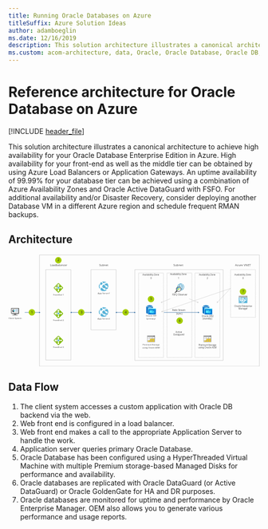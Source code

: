 ```yaml
---
title: Running Oracle Databases on Azure
titleSuffix: Azure Solution Ideas
author: adamboeglin
ms.date: 12/16/2019
description: This solution architecture illustrates a canonical architecture to achieve high availability for your Oracle Database Enterprise Edition in Azure.
ms.custom: acom-architecture, data, Oracle, Oracle Database, Oracle DB, Oracle on Azure, Oracle DB architecture, interactive-diagram, 'https://azure.microsoft.com/solutions/architecture/reference-architecture-for-oracle-database-on-azure/'
---
```

# Reference architecture for Oracle Database on Azure

[!INCLUDE [header_file](../header.md)]

This solution architecture illustrates a canonical architecture to achieve high availability for your Oracle Database Enterprise Edition in Azure. High availability for your front-end as well as the middle tier can be obtained by using Azure Load Balancers or Application Gateways. An uptime availability of 99.99% for your database tier can be achieved using a combination of Azure Availability Zones and Oracle Active DataGuard with FSFO. For additional availability and/or Disaster Recovery, consider deploying another Database VM in a different Azure region and schedule frequent RMAN backups.

## Architecture

<svg class="architecture-diagram" aria-labelledby="reference-architecture-for-oracle-database-on-azure" height="507" viewbox="0 0 1139 507"  xmlns="http://www.w3.org/2000/svg">
    <g transform="translate(-12 -11)" fill="none" fill-rule="evenodd" stroke="none" stroke-width="1">
        <path d="M0 533.821h1159.641V0H0z"/>
        <path stroke="#9F9F9F" stroke-linecap="round" d="M182.286 488.767h113.268V78.906H182.286zM387.21 352.096h113.268V78.906H387.21zM715.186 476.664v.5h-.5"/>
        <path d="M711.663 477.164H604.319" stroke="#9F9F9F" stroke-dasharray="1.008,3.024" stroke-linecap="round"/>
        <path stroke="#9F9F9F" stroke-linecap="round" d="M602.807 477.164h-.5v-.5"/>
        <path d="M602.307 473.673V96.307" stroke="#9F9F9F" stroke-dasharray="0.997,2.991" stroke-linecap="round"/>
        <path stroke="#9F9F9F" stroke-linecap="round" d="M602.307 94.812v-.5h.5"/>
        <path d="M605.831 94.312h107.343" stroke="#9F9F9F" stroke-dasharray="1.008,3.024" stroke-linecap="round"/>
        <path stroke="#9F9F9F" stroke-linecap="round" d="M714.686 94.312h.5v.5"/>
        <path d="M715.186 97.803v377.365" stroke="#9F9F9F" stroke-dasharray="0.997,2.991" stroke-linecap="round"/>
        <path stroke="#9F9F9F" stroke-linecap="round" d="M843.863 476.664v.5h-.5"/>
        <path d="M840.34 477.164H732.996" stroke="#9F9F9F" stroke-dasharray="1.008,3.024" stroke-linecap="round"/>
        <path stroke="#9F9F9F" stroke-linecap="round" d="M731.484 477.164h-.5v-.5"/>
        <path d="M730.984 473.673V96.307" stroke="#9F9F9F" stroke-dasharray="0.997,2.991" stroke-linecap="round"/>
        <path stroke="#9F9F9F" stroke-linecap="round" d="M730.984 94.812v-.5h.5"/>
        <path d="M734.508 94.312h107.344" stroke="#9F9F9F" stroke-dasharray="1.008,3.024" stroke-linecap="round"/>
        <path stroke="#9F9F9F" stroke-linecap="round" d="M843.363 94.312h.5v.5"/>
        <path d="M843.863 97.803V475.17" stroke="#9F9F9F" stroke-dasharray="0.997,2.991" stroke-linecap="round"/>
        <path stroke="#9F9F9F" stroke-linecap="round" d="M970.694 476.664v.5h-.5"/>
        <path d="M967.17 477.164H859.827" stroke="#9F9F9F" stroke-dasharray="1.008,3.024" stroke-linecap="round"/>
        <path stroke="#9F9F9F" stroke-linecap="round" d="M858.314 477.164h-.5v-.5"/>
        <path d="M857.814 473.673V96.307" stroke="#9F9F9F" stroke-dasharray="0.997,2.991" stroke-linecap="round"/>
        <path stroke="#9F9F9F" stroke-linecap="round" d="M857.814 94.812v-.5h.5"/>
        <path d="M861.339 94.312h107.344" stroke="#9F9F9F" stroke-dasharray="1.008,3.024" stroke-linecap="round"/>
        <path stroke="#9F9F9F" stroke-linecap="round" d="M970.194 94.312h.5v.5"/>
        <path d="M970.694 97.803v377.365" stroke="#9F9F9F" stroke-dasharray="0.997,2.991" stroke-linecap="round"/>
        <text fill="#525252" font-family="SegoeUI-Semibold, Segoe UI" font-size="9.745" font-weight="500">
            <tspan x="417.335" y="189.252">A</tspan><tspan letter-spacing="-.005" x="423.878" y="189.252">p</tspan><tspan x="429.745" y="189.252">p Se</tspan><tspan letter-spacing=".391" x="448.779" y="189.252">r</tspan><tspan letter-spacing="-.073" x="453.167" y="189.252">v</tspan><tspan x="457.962" y="189.252">er1</tspan>
        </text>
        <text fill="#525252" font-family="SegoeUI-Semibold, Segoe UI" font-size="9.745" font-weight="500">
            <tspan x="215.595" y="196.249">F</tspan><tspan letter-spacing="-.084" x="220.492" y="196.249">r</tspan><tspan x="223.929" y="196.249">o</tspan><tspan letter-spacing=".006" x="229.749" y="196.249">n</tspan><tspan x="235.441" y="196.249">t</tspan><tspan letter-spacing="-.005" x="238.962" y="196.249">E</tspan><tspan x="244.001" y="196.249">nd 1</tspan>
        </text>
        <text fill="#525252" font-family="SegoeUI-Semibold, Segoe UI" font-size="9.745" font-weight="500">
            <tspan x="214.855" y="312.249">F</tspan><tspan letter-spacing="-.084" x="219.751" y="312.249">r</tspan><tspan x="223.188" y="312.249">o</tspan><tspan letter-spacing=".006" x="229.008" y="312.249">n</tspan><tspan x="234.7" y="312.249">tEnd 2</tspan>
        </text>
        <text fill="#525252" font-family="SegoeUI-Semibold, Segoe UI" font-size="9.745" font-weight="500">
            <tspan x="12.423" y="302.25">Client </tspan><tspan letter-spacing="-.229" x="40.631" y="302.25">S</tspan><tspan x="45.475" y="302.25">ys</tspan><tspan letter-spacing="-.054" x="54.63" y="302.25">t</tspan><tspan x="58.041" y="302.25">em</tspan>
        </text>
        <text fill="#525252" font-family="SegoeUI-Semibold, Segoe UI" font-size="9.745" font-weight="500">
            <tspan x="214.855" y="433.248">F</tspan><tspan letter-spacing="-.084" x="219.751" y="433.248">r</tspan><tspan x="223.188" y="433.248">o</tspan><tspan letter-spacing=".006" x="229.008" y="433.248">n</tspan><tspan x="234.7" y="433.248">tEnd 3</tspan>
        </text>
        <text fill="#525252" font-family="SegoeUI-Semibold, Segoe UI" font-size="9.745" font-weight="500">
            <tspan x="416.594" y="303.985">A</tspan><tspan letter-spacing="-.005" x="423.137" y="303.985">pp</tspan><tspan x="434.871" y="303.985"> Se</tspan><tspan letter-spacing=".392" x="448.033" y="303.985">r</tspan><tspan letter-spacing="-.073" x="452.422" y="303.985">v</tspan><tspan x="457.217" y="303.985">er2</tspan>
        </text>
        <text fill="#525252" font-family="SegoeUI-Semibold, Segoe UI" font-size="9.745" font-weight="500">
            <tspan x="635.671" y="291.988">Oracle SB1</tspan>
        </text>
        <text fill="#525252" font-family="SegoeUI-Semibold, Segoe UI" font-size="9.745" font-weight="500">
            <tspan x="638.165" y="303.682">(prima</tspan><tspan letter-spacing=".392" x="667.145" y="303.682">r</tspan><tspan x="671.534" y="303.682">y)</tspan>
        </text>
        <text fill="#525252" font-family="SegoeUI-Semibold, Segoe UI" font-size="9.745" font-weight="500">
            <tspan x="620.439" y="423.2">P</tspan><tspan letter-spacing="-.085" x="626.135" y="423.2">r</tspan><tspan x="629.571" y="423.2">emium </tspan><tspan letter-spacing="-.277" x="662.923" y="423.2">S</tspan><tspan letter-spacing="-.054" x="667.672" y="423.2">t</tspan><tspan x="671.082" y="423.2">orage</tspan>
        </text>
        <text fill="#525252" font-family="SegoeUI-Semibold, Segoe UI" font-size="9.745" font-weight="500">
            <tspan x="619.464" y="434.895">usin</tspan><tspan letter-spacing="-.005" x="637.584" y="434.895">g</tspan><tspan x="643.452" y="434.895"> Oracle ASM</tspan>
        </text>
        <text fill="#525252" font-family="SegoeUI-Semibold, Segoe UI" font-size="10.234" font-weight="500" letter-spacing="-.274">
            <tspan x="755.148" y="266.944">R</tspan><tspan x="760.976" y="266.944">edo </tspan><tspan letter-spacing="-.292" x="781.504" y="266.944">S</tspan><tspan x="786.489" y="266.944">t</tspan><tspan letter-spacing="-.088" x="790.187" y="266.944">r</tspan><tspan x="793.797" y="266.944">eam</tspan>
        </text>
        <text fill="#525252" font-family="SegoeUI-Semibold, Segoe UI" font-size="10.234" font-weight="500">
            <tspan x="770.418" y="364.977">Acti</tspan><tspan letter-spacing="-.077" x="788.472" y="364.977">v</tspan><tspan x="793.508" y="364.977">e</tspan>
        </text>
        <text fill="#525252" font-family="SegoeUI-Semibold, Segoe UI" font-size="10.234" font-weight="500">
            <tspan x="760.184" y="377.258">Data</tspan><tspan letter-spacing="-.005" x="781.906" y="377.258">g</tspan><tspan x="788.067" y="377.258">ua</tspan><tspan letter-spacing="-.088" x="799.381" y="377.258">r</tspan><tspan x="802.991" y="377.258">d</tspan>
        </text>
        <text fill="#525252" font-family="SegoeUI-Semibold, Segoe UI" font-size="10.234" font-weight="500" letter-spacing="-.115">
            <tspan x="754.309" y="196.155">F</tspan><tspan x="759.217" y="196.155">SFQ O</tspan><tspan letter-spacing="-.005" x="788.215" y="196.155">b</tspan><tspan x="794.376" y="196.155">se</tspan><tspan letter-spacing=".41" x="804.226" y="196.155">r</tspan><tspan letter-spacing="-.077" x="808.834" y="196.155">v</tspan><tspan x="813.869" y="196.155">er</tspan>
        </text>
        <text fill="#525252" font-family="SegoeUI-Semibold, Segoe UI" font-size="10.234" font-weight="500">
            <tspan x="888.355" y="293.573">Oracle DB2</tspan>
        </text>
        <text fill="#525252" font-family="SegoeUI-Semibold, Segoe UI" font-size="10.234" font-weight="500">
            <tspan x="892.377" y="305.854">(stan</tspan><tspan letter-spacing="-.005" x="915.199" y="305.854">db</tspan><tspan x="927.522" y="305.854">y)</tspan>
        </text>
        <text fill="#525252" font-family="SegoeUI-Semibold, Segoe UI" font-size="10.234" font-weight="500">
            <tspan x="1036.126" y="247.806">Oracle En</tspan><tspan letter-spacing="-.056" x="1079.995" y="247.806">t</tspan><tspan x="1083.577" y="247.806">er</tspan><tspan letter-spacing="-.005" x="1092.802" y="247.806">p</tspan><tspan x="1098.963" y="247.806">rise</tspan>
        </text>
        <text fill="#525252" font-family="SegoeUI-Semibold, Segoe UI" font-size="10.234" font-weight="500">
            <tspan x="1054.977" y="260.087">Mana</tspan><tspan letter-spacing="-.005" x="1081.092" y="260.087">g</tspan><tspan x="1087.253" y="260.087">er</tspan>
        </text>
        <text fill="#525252" font-family="SegoeUI-Semibold, Segoe UI" font-size="10.234" font-weight="500">
            <tspan x="874.028" y="424.324">P</tspan><tspan letter-spacing="-.089" x="880.009" y="424.324">r</tspan><tspan x="883.618" y="424.324">emium </tspan><tspan letter-spacing="-.29" x="918.643" y="424.324">S</tspan><tspan letter-spacing="-.056" x="923.63" y="424.324">t</tspan><tspan x="927.212" y="424.324">ora</tspan><tspan letter-spacing="-.005" x="942.453" y="424.324">g</tspan><tspan x="948.614" y="424.324">e</tspan>
        </text>
        <text fill="#525252" font-family="SegoeUI-Semibold, Segoe UI" font-size="10.234" font-weight="500">
            <tspan x="873.004" y="436.605">usin</tspan><tspan letter-spacing="-.005" x="892.033" y="436.605">g</tspan><tspan x="898.195" y="436.605"> Oracle ASM</tspan>
        </text>
        <text fill="#525252" font-family="SegoeUI-Semibold, Segoe UI" font-size="10.234" font-weight="500">
            <tspan x="773.017" y="283.206">(sync)</tspan>
        </text>
        <text fill="#525252" font-family="SegoeUI-Semibold, Segoe UI" font-size="10.234" font-weight="500" letter-spacing="-.216">
            <tspan x="620.191" y="105.808">A</tspan><tspan letter-spacing="-.167" x="626.627" y="105.808">v</tspan><tspan x="631.482" y="105.808">aila</tspan><tspan letter-spacing="-.005" x="647.513" y="105.808">b</tspan><tspan x="653.674" y="105.808">ility Zone</tspan>
        </text>
        <text fill="#525252" font-family="SegoeUI-Semibold, Segoe UI" font-size="12.428" font-weight="500">
            <tspan x="423.919" y="62.433">S</tspan><tspan letter-spacing=".007" x="430.685" y="62.433">u</tspan><tspan letter-spacing="-.006" x="437.944" y="62.433">b</tspan><tspan x="445.426" y="62.433">net</tspan>
        </text>
        <text fill="#525252" font-family="SegoeUI-Semibold, Segoe UI" font-size="12.428" font-weight="500">
            <tspan x="201.33" y="62.433">L</tspan><tspan letter-spacing="-.144" x="207.405" y="62.433">o</tspan><tspan x="214.536" y="62.433">a</tspan><tspan letter-spacing="-.006" x="221.023" y="62.433">d</tspan><tspan letter-spacing="-.152" x="228.505" y="62.433">b</tspan><tspan x="235.696" y="62.433">alancer</tspan>
        </text>
        <text fill="#525252" font-family="SegoeUI-Semibold, Segoe UI" font-size="10.234" font-weight="500">
            <tspan x="655.906" y="121.608">0</tspan>
        </text>
        <text fill="#525252" font-family="SegoeUI-Semibold, Segoe UI" font-size="10.234" font-weight="500" letter-spacing="-.216">
            <tspan x="1037.157" y="105.807">A</tspan><tspan letter-spacing="-.167" x="1043.592" y="105.807">v</tspan><tspan x="1048.448" y="105.807">aila</tspan><tspan letter-spacing="-.005" x="1064.478" y="105.807">b</tspan><tspan x="1070.64" y="105.807">ility Zone</tspan>
        </text>
        <text fill="#525252" font-family="SegoeUI-Semibold, Segoe UI" font-size="10.234" font-weight="500">
            <tspan x="1072.884" y="121.608">0</tspan>
        </text>
        <text fill="#525252" font-family="SegoeUI-Semibold, Segoe UI" font-size="10.234" font-weight="500" letter-spacing="-.216">
            <tspan x="745.107" y="104.63">A</tspan><tspan letter-spacing="-.167" x="751.542" y="104.63">v</tspan><tspan x="756.397" y="104.63">aila</tspan><tspan letter-spacing="-.005" x="772.428" y="104.63">b</tspan><tspan x="778.589" y="104.63">ility Zone</tspan>
        </text>
        <text fill="#525252" font-family="SegoeUI-Semibold, Segoe UI" font-size="13.313" font-weight="500">
            <tspan x="760.044" y="61.877">Subnet</tspan>
        </text>
        <text fill="#525252" font-family="SegoeUI-Semibold, Segoe UI" font-size="13.313" font-weight="500">
            <tspan x="1039.983" y="61.877">Azu</tspan><tspan letter-spacing="-.114" x="1062.871" y="61.877">r</tspan><tspan x="1067.567" y="61.877">e VN</tspan><tspan letter-spacing=".06" x="1097.054" y="61.877">E</tspan><tspan x="1104.07" y="61.877">T</tspan>
        </text>
        <text fill="#525252" font-family="SegoeUI-Semibold, Segoe UI" font-size="10.234" font-weight="500">
            <tspan x="780.783" y="121.608">1</tspan>
        </text>
        <text fill="#525252" font-family="SegoeUI-Semibold, Segoe UI" font-size="10.234" font-weight="500" letter-spacing="-.216">
            <tspan x="875.684" y="105.807">A</tspan><tspan letter-spacing="-.167" x="882.119" y="105.807">v</tspan><tspan x="886.975" y="105.807">aila</tspan><tspan letter-spacing="-.005" x="903.005" y="105.807">b</tspan><tspan x="909.167" y="105.807">ility Zone</tspan>
        </text>
        <text fill="#525252" font-family="SegoeUI-Semibold, Segoe UI" font-size="10.234" font-weight="500">
            <tspan x="911.411" y="121.608">2</tspan>
        </text>
        <path d="M443.942 176.213c11.863 0 21.481-9.712 21.481-21.69 0-11.982-9.618-21.693-21.48-21.693-11.865 0-21.482 9.711-21.482 21.692 0 11.98 9.617 21.691 21.481 21.691" fill="#FFF"/>
        <path d="M429.83 148.73c1.159-.421 2.422-.526 3.58-.21.21-.316.527-.527.737-.843 2-2.105 4.107-3.896 6.002-5.16-2.316-2.421-4.317-4.843-5.791-7.37-1.263.632-2.527 1.368-3.685 2.21-.843.738-1.58 1.37-2.317 2.212-.316 1.685-.421 5.055 1.474 9.16M443.202 140.622c5.897-3.159 11.055-3.159 14.425-2.737-3.896-3.265-8.844-4.95-13.793-4.95-2.212 0-4.423.316-6.635 1.053a189.443 189.443 0 006.002 6.634M426.882 158.838c-1.79-2.422-1.79-5.58 0-7.897-1.474-3.58-1.369-6.529-.842-8.634-4.95 7.265-5.16 17.057.105 24.534.105-2.21.421-4.738 1.263-7.477-.21-.104-.316-.315-.526-.526M447.203 144.728c2.527 2.527 4.95 4.844 7.16 6.739 2.001-1.158 4.528-.632 6.002 1.158 1.053 1.37 1.16 3.054.632 4.423 1.685 1.369 2.843 2.21 3.685 2.843 1.685-6.212.527-13.162-3.685-18.638-.105-.105-.21-.21-.21-.315-.422.105-5.897-.316-13.584 3.79M459.523 159.258c-2 1.58-4.949 1.16-6.529-.842-1.053-1.474-1.158-3.264-.526-4.844-2.738-2.106-5.58-4.528-8.319-6.95l-.21-.21.21.21c-1.79 1.158-3.685 2.74-5.686 4.53l-.737.736c1.053 2.105.948 4.633-.316 6.528.422.316.737.632 1.158.947 2.001 1.581 4.002 2.844 5.792 3.897 1.895-1.158 4.317-.843 5.686.947.421.527.632 1.158.737 1.685 5.37 1.58 9.266 1.053 10.635.737 1.053-1.474 1.79-3.054 2.422-4.738-.842-.527-2.21-1.474-4.317-2.948.21.105.105.211 0 .315M449.522 170.315c-1.896 1.475-4.528 1.053-6.002-.842-.632-.948-.948-2.001-.842-3.054-2.106-1.053-4.212-2.317-6.318-4.001-.632-.527-1.159-.948-1.79-1.474-.948.42-2 .526-3.054.526-1.474 3.896-1.685 7.477-1.474 9.793 3.896 3.264 8.845 4.948 13.794 4.948 4.633 0 9.161-1.473 13.057-4.421l1.895-1.58c-2.21 0-5.054-.105-8.318-.842-.21.21-.527.632-.948.947" fill="#59B3D8"/>
        <path d="M443.942 292.9c11.863 0 21.481-9.711 21.481-21.69 0-11.981-9.618-21.692-21.48-21.692-11.865 0-21.482 9.71-21.482 21.692 0 11.979 9.617 21.69 21.481 21.69" fill="#FFF"/>
        <path d="M429.83 265.417c1.159-.42 2.422-.526 3.58-.21.21-.316.527-.527.737-.843 2-2.106 4.107-3.896 6.002-5.16-2.316-2.422-4.317-4.844-5.791-7.37-1.263.632-2.527 1.368-3.685 2.211-.843.737-1.58 1.37-2.317 2.211-.316 1.685-.421 5.055 1.474 9.161M443.202 257.31c5.897-3.16 11.055-3.16 14.425-2.738-3.896-3.264-8.844-4.95-13.793-4.95-2.212 0-4.423.317-6.635 1.054a189.443 189.443 0 006.002 6.634M426.882 275.526c-1.79-2.422-1.79-5.58 0-7.897-1.474-3.581-1.369-6.53-.842-8.634-4.95 7.265-5.16 17.057.105 24.534.105-2.211.421-4.738 1.263-7.477-.21-.104-.316-.315-.526-.526M447.203 261.415c2.527 2.527 4.95 4.844 7.16 6.74 2.001-1.159 4.528-.633 6.002 1.157 1.053 1.37 1.16 3.054.632 4.423 1.685 1.37 2.843 2.211 3.685 2.843 1.685-6.212.527-13.162-3.685-18.638-.105-.105-.21-.21-.21-.315-.422.104-5.897-.316-13.584 3.79M459.523 275.946c-2 1.58-4.949 1.158-6.529-.842-1.053-1.474-1.158-3.264-.526-4.844-2.738-2.106-5.58-4.528-8.319-6.95l-.21-.21.21.21c-1.79 1.158-3.685 2.739-5.686 4.529l-.737.737c1.053 2.105.948 4.633-.316 6.528.422.316.737.632 1.158.947 2.001 1.58 4.002 2.843 5.792 3.897 1.895-1.158 4.317-.843 5.686.947.421.527.632 1.158.737 1.685 5.37 1.58 9.266 1.053 10.635.737 1.053-1.474 1.79-3.054 2.422-4.738-.842-.527-2.21-1.475-4.317-2.948.21.105.105.21 0 .315M449.522 287.002c-1.896 1.475-4.528 1.053-6.002-.842-.632-.948-.948-2-.842-3.054-2.106-1.053-4.212-2.317-6.318-4-.632-.528-1.159-.949-1.79-1.475-.948.421-2 .526-3.054.526-1.474 3.896-1.685 7.476-1.474 9.793 3.896 3.264 8.845 4.948 13.794 4.948 4.633 0 9.161-1.473 13.057-4.42l1.895-1.58c-2.21 0-5.054-.107-8.318-.843-.21.21-.527.632-.948.947" fill="#59B3D8"/>
        <path d="M643.108 407.809h32.062c.71 0 1.35-.498 1.35-1.351v-23.531l-33.625-.568.213 25.45z" fill="#A0A1A2"/>
        <path d="M643.676 397.999h8.957v-5.403h-8.957v5.403zm10.663-7.322v-5.403h8.957v1.564l3.626-3.91h-25.948v23.531c0 .711.711 1.351 1.351 1.351h1.493l2.345-2.56h-2.487v-5.402h7.535l3.128-3.342v-3.91h3.626l1.777-1.919h-5.403z" fill="#BABBBC"/>
        <path d="M675.167 377.525h-4.408l-5.047 5.402h10.806v-4.051c0-.711-.498-1.351-1.35-1.351" fill="#7A7A7A"/>
        <path d="M671.97 377.525h-29.646c-.639 0-1.35.64-1.35 1.35v4.052h25.948l5.047-5.402z" fill="#9E9E9E"/>
        <path d="M640.974 406.46c0 .71.498 1.35 1.35 1.35-.64 0-1.35-.64-1.35-1.35" fill="#A0A1A2"/>
        <path d="M642.324 377.525c-.852 0-1.35.64-1.35 1.35 0-.71.71-1.35 1.35-1.35" fill="#7A7A7A"/>
        <path fill="#FFF" d="M663.297 390.677v-3.839l-3.555 3.84zM654.339 385.273v5.403h5.403l3.554-3.84v-1.563z"/>
        <path fill="#FCD116" d="M654.339 398h8.957v-5.403h-5.332l-3.625 3.91z"/>
        <path fill="#FADC6A" d="M654.339 396.507l3.625-3.91h-3.625z"/>
        <path fill="#FFF" d="M643.675 398h8.958v-5.403h-8.958z"/>
        <path fill="#FCD116" d="M652.632 405.25v-5.402h-1.422l-5.047 5.402z"/>
        <path fill="#FADC6A" d="M643.676 405.25h2.488l5.048-5.402h-7.536z"/>
        <path fill="#FCD116" d="M665.001 397.998h8.958v-5.403h-8.958z"/>
        <path fill="#FFF" d="M665.001 390.677h8.958v-5.402h-8.958zM643.675 398h8.958v-5.403h-8.958z"/>
        <path fill="#FCD116" d="M654.339 405.25h8.957v-5.402h-8.957zM665.001 405.25h8.958v-5.402h-8.958z"/>
        <path fill="#FFF" d="M643.675 390.676h8.958v-5.403h-8.958z"/>
        <path d="M898.615 407.809h32.062c.71 0 1.35-.498 1.35-1.351v-23.531l-33.625-.568.213 25.45z" fill="#A0A1A2"/>
        <path d="M899.182 397.999h8.957v-5.403h-8.957v5.403zm10.664-7.322v-5.403h8.958v1.564l3.625-3.91h-25.948v23.531c0 .711.711 1.351 1.351 1.351h1.493l2.346-2.56h-2.489v-5.402h7.536l3.128-3.342v-3.91h3.625l1.778-1.919h-5.403z" fill="#BABBBC"/>
        <path d="M930.675 377.525h-4.408l-5.047 5.402h10.806v-4.051c0-.711-.498-1.351-1.351-1.351" fill="#7A7A7A"/>
        <path d="M927.476 377.525h-29.645c-.639 0-1.35.64-1.35 1.35v4.052h25.947l5.048-5.402z" fill="#9E9E9E"/>
        <path d="M896.481 406.46c0 .71.497 1.35 1.351 1.35-.64 0-1.35-.64-1.35-1.35" fill="#A0A1A2"/>
        <path d="M897.832 377.525c-.854 0-1.351.64-1.351 1.35 0-.71.71-1.35 1.35-1.35" fill="#7A7A7A"/>
        <path fill="#FFF" d="M918.803 390.677v-3.839l-3.554 3.84zM909.846 385.273v5.403h5.403l3.553-3.84v-1.563z"/>
        <path fill="#FCD116" d="M909.846 398h8.957v-5.403h-5.332l-3.625 3.91z"/>
        <path fill="#FADC6A" d="M909.846 396.507l3.625-3.91h-3.625z"/>
        <path fill="#FFF" d="M899.182 398h8.958v-5.403h-8.958z"/>
        <path fill="#FCD116" d="M908.14 405.25v-5.402h-1.423l-5.048 5.402z"/>
        <path fill="#FADC6A" d="M899.182 405.25h2.488l5.048-5.402h-7.536z"/>
        <path fill="#FCD116" d="M920.509 397.998h8.957v-5.403h-8.957z"/>
        <path fill="#FFF" d="M920.509 390.677h8.957v-5.402h-8.957zM899.182 398h8.958v-5.403h-8.958z"/>
        <path fill="#FCD116" d="M909.846 405.25h8.957v-5.402h-8.957zM920.509 405.25h8.957v-5.402h-8.957z"/>
        <path fill="#FFF" d="M899.182 390.676h8.958v-5.403h-8.958z"/>
        <path d="M1059.406 230.955h34.371c.863 0 1.569-.714 1.569-1.585v-24.568h-11.99l-23.95 26.153z" fill="#59B4D9"/>
        <path d="M1056.11 204.802V229.37c0 .871.705 1.585 1.568 1.585h1.727l23.951-26.153h-27.247z" fill="#59B4D9"/>
        <path d="M1056.11 204.802V229.37c0 .871.705 1.585 1.568 1.585h1.727l23.951-26.153h-27.247z" fill="#7DC3DF"/>
        <path fill="#A0A1A2" d="M1083.573 204.565h-27.464v.238h27.247z"/>
        <path d="M1090.636 200.125c0-.95-.707-1.664-1.648-1.664-.942 0-1.649.713-1.649 1.664v16.723h-3.216c-.313-1.903-1.256-3.726-2.668-5.232-1.883-1.9-4.316-2.93-6.985-2.93a9.812 9.812 0 00-6.983 2.93c-.628.635-.628 1.665 0 2.378.627.634 1.647.634 2.353 0 1.257-1.267 2.904-1.902 4.63-1.902 1.727 0 3.375.714 4.63 1.902 2.59 2.615 2.59 6.816 0 9.352-1.255 1.268-2.902 1.902-4.63 1.902-1.726 0-3.373-.713-4.63-1.902-.627-.634-1.646-.634-2.352 0-.629.633-.629 1.665 0 2.378 1.881 1.902 4.314 2.932 6.982 2.932 2.59 0 5.101-1.03 6.985-2.932 1.57-1.585 2.433-3.488 2.745-5.548h4.788c.941 0 1.648-.713 1.648-1.664v-18.387z" fill="#FFF"/>
        <path d="M1074.471 214.55c-1.569 0-2.903.95-3.53 2.298h-6.828v-16.723c0-.95-.706-1.664-1.648-1.664-.863 0-1.569.792-1.569 1.664v18.387c0 .951.706 1.664 1.647 1.664h8.475c.628 1.348 1.962 2.3 3.531 2.3 2.197 0 3.924-1.745 3.924-3.964-.078-2.22-1.883-3.963-4.002-3.963" fill="#FFF"/>
        <path d="M1093.774 197.194h-3.452l-6.967 7.608h11.988v-6.023a1.58 1.58 0 00-1.569-1.585" fill="#A0A1A2"/>
        <path d="M1057.678 197.194c-.863 0-1.569.713-1.569 1.585v6.023h27.248l6.967-7.608h-32.646z" fill="#B3B4B5"/>
        <path d="M907.503 253.484v-8.946h-15.031v29.619c0 2.056 3.102 3.869 7.697 4.836v-25.51h7.334z" fill="#0072C6"/>
        <path fill="#2D88CB" d="M907.745 244.537h-.242v8.946h15.555v-8.946z"/>
        <path d="M923.057 244.536c0 3.023-6.85 5.563-15.272 5.563-8.423 0-15.314-2.418-15.314-5.563 0-3.022 6.851-5.561 15.273-5.561s15.313 2.54 15.313 5.561" fill="#FFF"/>
        <path d="M919.956 244.294c0 1.975-5.48 3.627-12.17 3.627-6.69 0-12.17-1.652-12.17-3.627 0-2.056 5.48-3.708 12.17-3.708 6.69 0 12.17 1.652 12.17 3.708" fill="#0072C6"/>
        <path d="M917.415 246.51c1.652-.645 2.538-1.41 2.538-2.216 0-2.055-5.48-3.708-12.17-3.708-6.69 0-12.21 1.653-12.21 3.708 0 .806.967 1.653 2.539 2.216 2.216-.887 5.722-1.41 9.63-1.41 3.95-.04 7.456.523 9.673 1.41" fill="#2D88CB"/>
        <path fill="#0078D4" d="M901.542 282.133h34.495v-26.557h-34.495z"/>
        <path fill="#50E6FF" d="M901.542 258.441h34.495v-3.587h-34.495zM922.816 266.055v-2.539H906.98v11.445h6.286l3.87 3.99c.08.08.282 0 .241-.162l-.524-3.869h1.975a6.141 6.141 0 01-.766-2.941c.04-2.902 2.055-5.32 4.755-5.924"/>
        <path d="M925.356 267.062v-.443c-.322-.081-.726-.081-1.128-.081-3.022 0-5.56 2.459-5.56 5.56a5.522 5.522 0 005.56 5.563c.564 0 1.168-.081 1.692-.283l-2.82-2.74.806-1.491h1.49c.564 0 1.048-.483 1.048-1.048 0-.564-.484-1.048-1.048-1.048h-4.674l2.418-2.66v1.21h2.216a2.485 2.485 0 012.498 2.498 2.51 2.51 0 01-2.498 2.498l2.015 1.975a5.494 5.494 0 002.297-4.473 5.448 5.448 0 00-1.652-3.91h-1.693c-.524-.12-.967-.563-.967-1.127" fill="#50E6FF"/>
        <path d="M926.722 267.103c-.16 0-.24-.04-.28-.161-.042-.041-.042-.081-.042-.202 0-.201.162-.323.322-.323.202 0 .322.162.322.323 0 .16-.12.323-.322.363zm4.192-5.642l-2.942 2.942h-1.53a.534.534 0 00-.525.523v2.056c0 .282.242.523.524.523h2.015a.532.532 0 00.524-.523v-1.975h.322l.483-.483v-.565l.163-.161h.563l.322-.322v-.644l.444-.444h.402v-.968h-.765v.04z" fill="#50E6FF"/>
        <path d="M926.722 267.103c-.04-.04-.2-.08-.281-.161.04.08.12.16.281.16" fill="#50E6FF"/>
        <path d="M651.995 253.484v-8.946h-15.03v29.619c0 2.056 3.102 3.869 7.696 4.836v-25.51h7.334z" fill="#0072C6"/>
        <path fill="#2D88CB" d="M652.238 244.537h-.242v8.946h15.555v-8.946z"/>
        <path d="M667.55 244.536c0 3.023-6.85 5.563-15.272 5.563s-15.313-2.418-15.313-5.563c0-3.022 6.85-5.561 15.273-5.561 8.422 0 15.313 2.54 15.313 5.561" fill="#FFF"/>
        <path d="M664.449 244.294c0 1.975-5.48 3.627-12.17 3.627-6.689 0-12.17-1.652-12.17-3.627 0-2.056 5.481-3.708 12.17-3.708 6.69 0 12.17 1.652 12.17 3.708" fill="#0072C6"/>
        <path d="M661.908 246.51c1.651-.645 2.538-1.41 2.538-2.216 0-2.055-5.48-3.708-12.17-3.708-6.69 0-12.21 1.653-12.21 3.708 0 .806.966 1.653 2.538 2.216 2.217-.887 5.722-1.41 9.632-1.41 3.95-.04 7.456.523 9.672 1.41" fill="#2D88CB"/>
        <path fill="#0078D4" d="M646.035 282.133h34.495v-26.557h-34.495z"/>
        <path fill="#50E6FF" d="M646.035 258.441h34.495v-3.587h-34.495zM667.31 266.055v-2.539h-15.838v11.445h6.286l3.87 3.99c.08.08.281 0 .241-.162l-.524-3.869h1.974a6.152 6.152 0 01-.765-2.941c.04-2.902 2.055-5.32 4.755-5.924"/>
        <path d="M669.849 267.062v-.443c-.322-.081-.725-.081-1.128-.081-3.022 0-5.561 2.459-5.561 5.56a5.522 5.522 0 005.56 5.563c.565 0 1.17-.081 1.693-.283l-2.82-2.74.805-1.491h1.492c.563 0 1.047-.483 1.047-1.048 0-.564-.484-1.048-1.047-1.048h-4.675l2.418-2.66v1.21h2.216a2.485 2.485 0 012.499 2.498 2.51 2.51 0 01-2.5 2.498l2.016 1.975a5.494 5.494 0 002.297-4.473 5.448 5.448 0 00-1.652-3.91h-1.693c-.524-.12-.967-.563-.967-1.127" fill="#50E6FF"/>
        <path d="M671.216 267.103c-.161 0-.242-.04-.282-.161-.04-.041-.04-.081-.04-.202 0-.201.16-.323.322-.323.202 0 .322.162.322.323 0 .16-.12.323-.322.363zm4.19-5.642l-2.94 2.942h-1.532a.534.534 0 00-.524.523v2.056c0 .282.242.523.524.523h2.015a.533.533 0 00.524-.523v-1.975h.322l.484-.483v-.565l.16-.161h.565l.322-.322v-.644l.444-.444h.403v-.968h-.766v.04z" fill="#50E6FF"/>
        <path d="M671.215 267.103c-.04-.04-.2-.08-.282-.161.04.08.121.16.282.16" fill="#50E6FF"/>
        <path d="M793.298 142.97a14.606 14.606 0 00-14.577 14.228 11.133 11.133 0 0116.165 8.105 11.144 11.144 0 01-1.09 6.833 14.59 14.59 0 009.743-24.991 14.581 14.581 0 00-10.241-4.176" fill="#FFF"/>
        <path d="M794.135 172.766c3.174-2.782 6.559-7.194 6.559-15.191 0-7.998-3.331-12.584-6.59-15.211l-1.32 1.297c3.049 2.458 5.87 5.849 5.87 13.915 0 8.096-2.916 11.325-5.898 13.935l1.379 1.255z" fill="#3898C5"/>
        <path fill="#3898C5" d="M779.661 158.482h27.444v-1.829h-27.444zM793.385 150.728c-4.501 0-8.566-1.256-10.993-3.126l-1.098 1.098c2.707 2.174 7.108 3.595 12.09 3.595 4.984 0 9.386-1.421 12.092-3.596l-1.098-1.097c-2.426 1.87-6.491 3.126-10.993 3.126"/>
        <path d="M775.183 172.313l-8.637 8.636a2.44 2.44 0 003.451 3.451l8.641-8.631-3.455-3.456z" fill="#7A7B7B"/>
        <path d="M771.795 175.702a12.106 12.106 0 003.454 3.454l2.259-2.26-3.455-3.45-2.258 2.256z" fill="#1D1D1D"/>
        <path d="M783.645 174.753a7.772 7.772 0 007.772-7.773 7.772 7.772 0 10-15.544 0 7.772 7.772 0 007.772 7.773" fill="#FFF"/>
        <path d="M783.885 176.567a9.5 9.5 0 100-19 9.5 9.5 0 000 19" fill="#FFF"/>
        <path d="M788.135 156.768c.186-7.484 2.908-10.734 5.85-13.107l-1.32-1.297c-3.057 2.466-6.18 6.663-6.551 13.783.693.142 1.369.35 2.02.62M794.201 162.866c.207.514.376 1.043.505 1.582 3.967.219 7.483 1.394 9.675 3.079l1.096-1.097c-2.556-2.055-6.632-3.42-11.276-3.564" fill="#3898C5"/>
        <path d="M793.386 142.106a15.483 15.483 0 00-10.925 4.533 15.487 15.487 0 00-4.534 10.927c0 .03.005.062.005.095a11.013 11.013 0 011.983-.995 13.507 13.507 0 0126.678-1.957 13.498 13.498 0 01-.56 7.605 13.5 13.5 0 01-11.748 8.724c-.264.69-.596 1.353-.993 1.978.032 0 .063.005.094.005a15.46 15.46 0 100-30.92v.005z" fill="#3898C5"/>
        <path fill="#7FBA00" d="M782.66 172.248l-1.786-5.275-1.371 2.705h-2.53v-1.356h1.677l2.476-4.876 1.524 4.504 2.181-6.51 1.786 5.264 1.669-3.183h2.505v1.372h-1.721l-2.709 5.338-1.526-4.498z"/>
        <path d="M777.4 170.08c0-5.615 3.912-9.5 9.5-9.5a9.44 9.44 0 014.76 1.29 9.488 9.488 0 00-11.272-4.236 9.488 9.488 0 00-6.36 10.225 9.467 9.467 0 001.516 4.034 9.485 9.485 0 003.143 2.948 9.444 9.444 0 01-1.287-4.762" fill="#3898C5"/>
        <path d="M783.886 175.963a8.897 8.897 0 01-8.725-10.63 8.897 8.897 0 0117.621 1.733 8.896 8.896 0 01-8.896 8.895v.002zm0-20.902a12.001 12.001 0 00-11.774 14.346 12.002 12.002 0 0016.368 8.75 11.997 11.997 0 005.387-4.422 12.008 12.008 0 00-1.492-15.159 12.007 12.007 0 00-8.49-3.515z" fill="#7A7B7B"/>
        <path fill="#EBEBEB" d="M26.191 277.002h31.382v-22.419H26.191z"/>
        <path d="M47.42 279.248H37.61c1.179 4.194-.404 4.796-7.34 4.796v2.195h23.585v-2.195c-6.936 0-7.617-.6-6.436-4.796" fill="#7A7A7A"/>
        <path d="M57.922 252.685h.015H25.99h31.932z" fill="#707070"/>
        <path d="M57.942 252.686l-3.282 2.796h2.623v20.97h-27.25l-3.285 2.797H57.92c1.083 0 2.18-.966 2.18-2.051v-22.444c0-1.088-1.082-2.054-2.158-2.068" fill="#3E3E3E"/>
        <path d="M24.029 277.199v-22.443V277.2c0 1.086.875 2.053 1.959 2.053h.76v-.001h-.76c-1.084 0-1.96-.967-1.96-2.052" fill="#FFF"/>
        <path d="M26.762 276.452v-20.97H54.66l3.283-2.797H25.988c-.466 0-.889.188-1.226.48a2.131 2.131 0 00-.733 1.59v22.442c0 1.086.875 2.053 1.96 2.053h.758l3.285-2.798h-3.27z" fill="#707070"/>
        <path fill="#9FA0A1" d="M30.274 286.24h23.584v-2.197H30.274z"/>
        <path d="M42.577 254.206a.515.515 0 01-.512.517.513.513 0 01-.511-.517.512.512 0 111.023 0" fill="#B7D332"/>
        <path fill="#0078D4" d="M44.027 261.703h10.687v-.728H44.027zM44.027 265.72h10.687v-.728H44.027zM44.027 269.738h10.687v-.728H44.027z"/>
        <path d="M29.241 265.325c0 3.329 2.677 6.026 5.98 6.026a5.92 5.92 0 003.733-1.322l-3.733-4.704h-5.98z" fill="#3C3C41"/>
        <path d="M35.22 265.325l3.733-4.702a5.92 5.92 0 00-3.733-1.323c-3.302 0-5.979 2.697-5.979 6.025h5.98z" fill="#75757A"/>
        <path d="M38.946 260.622l-3.733 4.703v.001l3.733 4.703a6.03 6.03 0 002.246-4.704 6.03 6.03 0 00-2.246-4.703" fill="#50E6FF"/>
        <path d="M238.921 182.52a3.836 3.836 0 01-2.734-1.132l-17.093-17.092a3.89 3.89 0 01-1.132-2.734c0-1.018.412-2.014 1.132-2.732l17.093-17.092a3.835 3.835 0 012.734-1.134c1.032 0 2.003.402 2.733 1.134l17.091 17.092a3.824 3.824 0 011.133 2.732 3.833 3.833 0 01-1.134 2.736l-17.09 17.09a3.836 3.836 0 01-2.733 1.133" fill="#7FBA00"/>
        <path d="M234.512 161.278a4.413 4.413 0 014.409-4.407c.447 0 .87.087 1.278.21l6.777-10.022-5.321-5.321a3.84 3.84 0 00-2.733-1.134 3.836 3.836 0 00-2.733 1.134l-17.094 17.092a3.885 3.885 0 00-1.133 2.732c0 .354.067.698.16 1.036.066.233.151.457.26.675.184.373.415.726.713 1.024l9.678 9.677 6.727-9.948a4.366 4.366 0 01-.988-2.748" fill="#9EC84B"/>
        <path d="M256.2 161.278l-5.544-5.543v3.914l-5.882-.006a6.104 6.104 0 00-4.179-4.208v-5.608h3.869l-5.544-5.544-5.543 5.544h3.865v5.607a6.106 6.106 0 00-4.175 4.198l-5.885-.004v-3.871l-5.543 5.543 5.543 5.543v-3.914l5.888.006a6.097 6.097 0 004.173 4.188v3.886c-.838.61-2.12 1.894-2.12 3.387 0 2.08 1.704 3.773 3.785 3.773a3.785 3.785 0 003.78-3.773c0-1.476-1.254-2.744-2.093-3.364v-3.91a6.102 6.102 0 004.172-4.176l5.888.005v3.87l5.544-5.543z" fill="#FFF"/>
        <path d="M238.918 156.87a4.414 4.414 0 00-4.408 4.407 4.413 4.413 0 004.408 4.409 4.412 4.412 0 004.408-4.409 4.412 4.412 0 00-4.408-4.406" fill="#59B4D9"/>
        <path d="M234.51 161.278c0 1.044.38 1.99.989 2.747l4.698-6.943a4.37 4.37 0 00-1.278-.211 4.413 4.413 0 00-4.408 4.407" fill="#59B4D9"/>
        <path d="M234.51 161.278c0 1.044.38 1.99.989 2.747l4.698-6.943a4.37 4.37 0 00-1.278-.211 4.413 4.413 0 00-4.408 4.407" fill="#83C6DF"/>
        <path d="M238.921 299.116a3.836 3.836 0 01-2.734-1.133l-17.093-17.092a3.888 3.888 0 01-1.132-2.734c0-1.018.412-2.013 1.132-2.732l17.093-17.092a3.839 3.839 0 012.734-1.134c1.032 0 2.003.403 2.733 1.134l17.091 17.092a3.824 3.824 0 011.133 2.732 3.833 3.833 0 01-1.134 2.736l-17.09 17.09a3.836 3.836 0 01-2.733 1.133" fill="#7FBA00"/>
        <path d="M234.512 277.872a4.413 4.413 0 014.409-4.407c.447 0 .87.087 1.278.211l6.777-10.023-5.321-5.32a3.84 3.84 0 00-2.733-1.135 3.836 3.836 0 00-2.733 1.134l-17.094 17.092a3.885 3.885 0 00-1.133 2.732c0 .354.067.7.16 1.036.066.233.151.457.26.675.184.374.415.726.713 1.024l9.678 9.677 6.727-9.948a4.366 4.366 0 01-.988-2.748" fill="#9EC84B"/>
        <path d="M256.2 277.872l-5.544-5.543v3.914l-5.882-.006a6.104 6.104 0 00-4.179-4.208v-5.608h3.869l-5.544-5.544-5.543 5.544h3.865v5.607a6.106 6.106 0 00-4.175 4.198l-5.885-.004v-3.87l-5.543 5.542 5.543 5.543v-3.913l5.888.005a6.097 6.097 0 004.173 4.188v3.886c-.838.611-2.12 1.894-2.12 3.387 0 2.08 1.704 3.773 3.785 3.773a3.785 3.785 0 003.78-3.773c0-1.476-1.254-2.744-2.093-3.364v-3.909a6.102 6.102 0 004.172-4.177l5.888.005v3.871l5.544-5.544z" fill="#FFF"/>
        <path d="M238.918 273.465a4.414 4.414 0 00-4.408 4.407 4.413 4.413 0 004.408 4.408 4.412 4.412 0 004.408-4.408 4.412 4.412 0 00-4.408-4.407" fill="#59B4D9"/>
        <path d="M234.51 277.872c0 1.044.38 1.991.989 2.747l4.698-6.943a4.37 4.37 0 00-1.278-.21 4.413 4.413 0 00-4.408 4.406" fill="#59B4D9"/>
        <path d="M234.51 277.872c0 1.044.38 1.991.989 2.747l4.698-6.943a4.37 4.37 0 00-1.278-.21 4.413 4.413 0 00-4.408 4.406" fill="#83C6DF"/>
        <path d="M238.921 420.722a3.833 3.833 0 01-2.734-1.134l-17.093-17.092a3.886 3.886 0 01-1.132-2.733c0-1.018.412-2.014 1.132-2.733l17.093-17.091a3.835 3.835 0 012.734-1.134c1.032 0 2.003.402 2.733 1.134l17.091 17.091a3.828 3.828 0 011.133 2.733 3.833 3.833 0 01-1.134 2.735l-17.09 17.09a3.832 3.832 0 01-2.733 1.134" fill="#7FBA00"/>
        <path d="M234.512 399.479a4.413 4.413 0 014.409-4.408c.447 0 .87.088 1.278.212l6.777-10.023-5.321-5.321a3.84 3.84 0 00-2.733-1.134 3.836 3.836 0 00-2.733 1.134l-17.094 17.09a3.889 3.889 0 00-1.133 2.734c0 .353.067.698.16 1.035.066.234.151.458.26.675.184.374.415.727.713 1.024l9.678 9.677 6.727-9.948a4.361 4.361 0 01-.988-2.747" fill="#9EC84B"/>
        <path d="M256.2 399.479l-5.544-5.543v3.913l-5.882-.005a6.102 6.102 0 00-4.179-4.208v-5.608h3.869l-5.544-5.544-5.543 5.544h3.865v5.607a6.104 6.104 0 00-4.175 4.198l-5.885-.004v-3.872l-5.543 5.543 5.543 5.543v-3.913l5.888.005a6.097 6.097 0 004.173 4.189v3.886c-.838.61-2.12 1.893-2.12 3.387 0 2.08 1.704 3.773 3.785 3.773a3.785 3.785 0 003.78-3.773c0-1.477-1.254-2.745-2.093-3.364v-3.91a6.101 6.101 0 004.172-4.177l5.888.006v3.87l5.544-5.543z" fill="#FFF"/>
        <path d="M238.918 395.07a4.414 4.414 0 00-4.408 4.409 4.413 4.413 0 004.408 4.408 4.412 4.412 0 004.408-4.408 4.412 4.412 0 00-4.408-4.408" fill="#59B4D9"/>
        <path d="M234.51 399.479c0 1.044.38 1.99.989 2.747l4.698-6.943a4.37 4.37 0 00-1.278-.212 4.413 4.413 0 00-4.408 4.408" fill="#59B4D9"/>
        <path d="M234.51 399.479c0 1.044.38 1.99.989 2.747l4.698-6.943a4.37 4.37 0 00-1.278-.212 4.413 4.413 0 00-4.408 4.408" fill="#83C6DF"/>
        <path d="M297.705 272.895h87.73" stroke="#185A97" stroke-width="1.5"/>
        <path fill="#185A97" d="M298.687 276.25l-5.81-3.355 5.81-3.355zM384.28 269.54l5.809 3.354-5.81 3.355z"/>
        <path d="M707.382 226.796l38.05-15.787" stroke="#CBCBCB" stroke-linecap="round" stroke-width="1.5"/>
        <path fill="#CBCBCB" d="M709.576 229.517l-6.652-.867 4.076-5.328z"/>
        <path d="M869.776 226.796l-38.049-15.787" stroke="#CBCBCB" stroke-linecap="round" stroke-width="1.5"/>
        <path fill="#CBCBCB" d="M867.583 229.517l6.65-.867-4.075-5.328z"/>
        <path d="M960.235 225.927L1018.5 164.5" stroke="#CBCBCB" stroke-linecap="round" stroke-width="1.5"/>
        <path fill="#CBCBCB" d="M958.49 222.855l-1.317 6.577 6.355-2.146z"/>
        <path d="M709.471 268.915l308.957-104.526" stroke="#CBCBCB" stroke-linecap="round" stroke-width="1.5"/>
        <path fill="#CBCBCB" d="M709.06 265.445l-4.03 5.362 6.658.81z"/>
        <path d="M718.038 272.895h155.124" stroke="#185A97" stroke-linecap="round" stroke-width="1.5"/>
        <path fill="#185A97" d="M872.008 269.54l5.809 3.354-5.81 3.355z"/>
        <path stroke="#9F9F9F" stroke-linecap="round" d="M586.258 490.433h399.457V78.906H586.258zM1132.168 294.686v.5h-.5"/>
        <path d="M1128.643 295.186H1021.3" stroke="#9F9F9F" stroke-dasharray="1.008,3.024" stroke-linecap="round"/>
        <path stroke="#9F9F9F" stroke-linecap="round" d="M1019.788 295.186h-.5v-.5"/>
        <path d="M1019.288 291.682V80.908" stroke="#9F9F9F" stroke-dasharray="1.001,3.004" stroke-linecap="round"/>
        <path stroke="#9F9F9F" stroke-linecap="round" d="M1019.288 79.406v-.5h.5"/>
        <path d="M1022.811 78.906h107.344" stroke="#9F9F9F" stroke-dasharray="1.008,3.024" stroke-linecap="round"/>
        <path stroke="#9F9F9F" stroke-linecap="round" d="M1131.668 78.906h.5v.5"/>
        <path d="M1132.168 82.41v210.774" stroke="#9F9F9F" stroke-dasharray="1.001,3.004" stroke-linecap="round"/>
        <path stroke="#9F9F9F" stroke-linecap="round" d="M153.878 516.867h996.013V12.331H153.878z"/>
        <path d="M502.577 272.895h81.412" stroke="#185A97" stroke-width="1.5"/>
        <path fill="#185A97" d="M503.559 276.25l-5.81-3.355 5.81-3.355zM582.834 269.54l5.809 3.354-5.81 3.355z"/>
        <path d="M86.146 272.895h66.35" stroke="#185A97" stroke-width="1.5"/>
        <path fill="#185A97" d="M151.343 269.54l5.809 3.354-5.81 3.355z"/>
        <a class="architecture-tooltip-trigger" href="#">
            <circle cx="118.5" cy="272.5" fill="#A5CE00" r="14.5"/>
            <text fill="#303030" font-family="SegoeUI, Segoe UI" font-size="15" transform="translate(114.491 278)">
                1
            </text>
        </a>
        <a class="architecture-tooltip-trigger" href="#">
            <circle cx="238.5" cy="36.5" fill="#A5CE00" r="14.5"/>
            <text fill="#303030" font-family="SegoeUI, Segoe UI" font-size="15" transform="translate(234.491 41)">
                2
            </text>
        </a>
        <a class="architecture-tooltip-trigger" href="#">
            <circle cx="342.5" cy="272.5" fill="#A5CE00" r="14.5"/>
            <text fill="#303030" font-family="SegoeUI, Segoe UI" font-size="15" transform="translate(339.491 277)">
                3
            </text>
        </a>
        <a class="architecture-tooltip-trigger" href="#">
            <circle cx="543.5" cy="272.5" fill="#A5CE00" r="14.5"/>
            <text fill="#303030" font-family="SegoeUI, Segoe UI" font-size="15" transform="translate(539.491 277)">
                4
            </text>
        </a>
        <a class="architecture-tooltip-trigger" href="#">
            <circle cx="658.5" cy="212.5" fill="#A5CE00" r="14.5"/>
            <text fill="#303030" font-family="SegoeUI, Segoe UI" font-size="15" transform="translate(654.491 217)">
                5
            </text>
        </a>
        <a class="architecture-tooltip-trigger" href="#">
            <circle cx="788.5" cy="310.5" fill="#A5CE00" r="14.5"/>
            <text fill="#303030" font-family="SegoeUI, Segoe UI" font-size="15" transform="translate(784.491 315)">
                6
            </text>
        </a>
        <a class="architecture-tooltip-trigger" href="#">
            <circle cx="1075.5" cy="178.5" fill="#A5CE00" r="14.5"/>
            <text fill="#303030" font-family="SegoeUI, Segoe UI" font-size="15" transform="translate(1072.491 183)">
                7
            </text>
        </a>
    </g>
</svg>

## Data Flow

1. The client system accesses a custom application with Oracle DB backend via the web.
1. Web front end is configured in a load balancer.
1. Web front end makes a call to the appropriate Application Server to handle the work.
1. Application server queries primary Oracle Database.
1. Oracle Database has been configured using a HyperThreaded Virtual Machine with multiple Premium storage-based Managed Disks for performance and availability.
1. Oracle databases are replicated with Oracle DataGuard (or Active DataGuard) or Oracle GoldenGate for HA and DR purposes.
1. Oracle databases are monitored for uptime and performance by Oracle Enterprise Manager. OEM also allows you to generate various performance and usage reports.



